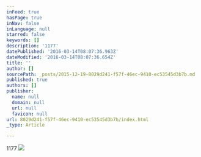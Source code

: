 ```yaml
---
inFeed: true
hasPage: true
inNav: false
inLanguage: null
starred: false
keywords: []
description: '1177'
datePublished: '2016-03-14T08:07:36.963Z'
dateModified: '2016-03-14T08:07:36.654Z'
title: ''
author: []
sourcePath: _posts/2015-12-19-8029d241-f57f-46ec-9410-ec53545d3b7b.md
published: true
authors: []
publisher:
  name: null
  domain: null
  url: null
  favicon: null
url: 8029d241-f57f-46ec-9410-ec53545d3b7b/index.html
_type: Article

---
```

1177
![](https://the-grid-user-content.s3-us-west-2.amazonaws.com/766e8341-d65c-481d-bd77-3ab3d77c95cc.jpg)